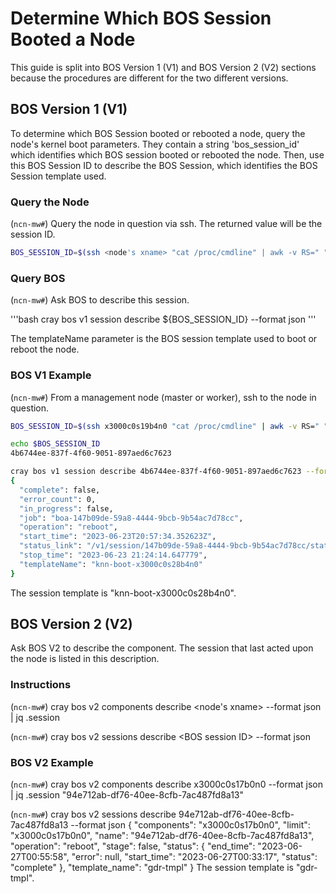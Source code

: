 # Determine Which BOS Session Booted a Node

This guide is split into BOS Version 1 (V1) and BOS Version 2 (V2) sections
because the procedures are different for the two different versions.

## BOS Version 1 (V1)

To determine which BOS Session booted or rebooted a node, query the node's
kernel boot parameters. They contain a string 'bos_session_id' which identifies
which BOS session booted or rebooted the node. Then, use this BOS Session ID
to describe the BOS Session, which identifies the BOS Session template used.

### Query the Node

(`ncn-mw#`) Query the node in question via ssh. The returned value will be the session ID.

```bash
BOS_SESSION_ID=$(ssh <node's xname> "cat /proc/cmdline" | awk -v RS=" " -F "=" '{if ($1 == "bos_session_id") { print $2; }}')

```

### Query BOS

(`ncn-mw#`) Ask BOS to describe this session.

'''bash
cray bos v1 session describe ${BOS_SESSION_ID} --format json
'''

The templateName parameter is the BOS session template used to boot or reboot the node.

### BOS V1 Example

(`ncn-mw#`) From a management node (master or worker), ssh to the node in question.

```bash
BOS_SESSION_ID=$(ssh x3000c0s19b4n0 "cat /proc/cmdline" | awk -v RS=" " -F "=" '{if ($1 == "bos_session_id") { print $2; }}')

echo $BOS_SESSION_ID
4b6744ee-837f-4f60-9051-897aed6c7623
```

```bash
cray bos v1 session describe 4b6744ee-837f-4f60-9051-897aed6c7623 --format json
{
  "complete": false,
  "error_count": 0,
  "in_progress": false,
  "job": "boa-147b09de-59a8-4444-9bcb-9b54ac7d78cc",
  "operation": "reboot",
  "start_time": "2023-06-23T20:57:34.352623Z",
  "status_link": "/v1/session/147b09de-59a8-4444-9bcb-9b54ac7d78cc/status",
  "stop_time": "2023-06-23 21:24:14.647779",
  "templateName": "knn-boot-x3000c0s28b4n0"
}
```

The session template is "knn-boot-x3000c0s28b4n0".

## BOS Version 2 (V2)

Ask BOS V2 to describe the component. The session that last acted upon the
node is listed in this description.

### Instructions

(`ncn-mw#`) cray bos v2 components describe <node's xname> --format json | jq .session

(`ncn-mw#`) cray bos v2 sessions describe \<BOS session ID> --format json

### BOS V2 Example

(`ncn-mw#`) cray bos v2 components describe x3000c0s17b0n0 --format json | jq .session
"94e712ab-df76-40ee-8cfb-7ac487fd8a13"

(`ncn-mw#`) cray bos v2 sessions describe 94e712ab-df76-40ee-8cfb-7ac487fd8a13 --format json
{
  "components": "x3000c0s17b0n0",
  "limit": "x3000c0s17b0n0",
  "name": "94e712ab-df76-40ee-8cfb-7ac487fd8a13",
  "operation": "reboot",
  "stage": false,
  "status": {
    "end_time": "2023-06-27T00:55:58",
    "error": null,
    "start_time": "2023-06-27T00:33:17",
    "status": "complete"
  },
  "template_name": "gdr-tmpl"
}
The session template is "gdr-tmpl".
